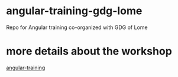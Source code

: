 # angular-training-gdg-lome
Repo for Angular training co-organized with GDG of Lome

# more details about the workshop
[angular-training](https://rblmdst.github.io/angular-training-gdg-lome/)
